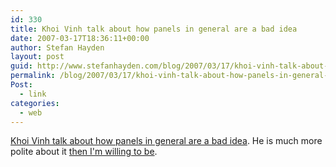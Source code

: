 ```yaml
---
id: 330
title: Khoi Vinh talk about how panels in general are a bad idea
date: 2007-03-17T18:36:11+00:00
author: Stefan Hayden
layout: post
guid: http://www.stefanhayden.com/blog/2007/03/17/khoi-vinh-talk-about-how-panels-in-general-are-a-bad-idea/
permalink: /blog/2007/03/17/khoi-vinh-talk-about-how-panels-in-general-are-a-bad-idea/
Post:
  - link
categories:
  - web
---
```

<p><a href="http://www.subtraction.com/archives/2007/0315_panels_and_g.php">Khoi Vinh talk about how panels in general are a bad idea</a>. He is much more polite about it <a href="http://www.stefanhayden.com/blog/2007/03/17/sxsw-review-going-downhill/">then I'm willing to be</a>.
</p>
